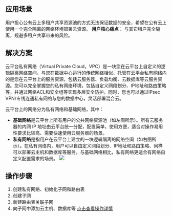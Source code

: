 ## 应用场景
用户担心公有云上多租户共享资源池的方式无法保证数据的安全，希望在公有云上使用一个完全隔离的网络环境部署云资源。
**用户核心痛点**：
与其它租户完全隔离，规避多租户共享带来的风险。

## 解决方案
云平台私有网络（Virtual Private Cloud，VPC）是一块您在云平台上自定义的逻辑隔离网络空间，与您在数据中心运行的传统网络相似，托管在云平台私有网络内的是您在云平台上的服务资源，包括云服务器、负载均衡、云数据库等云服务资源。您可以完全掌握您的私有网络环境，包括自定义网段划分、IP地址和路由策略等，并通过网络ACL和安全组等实现多层安全防护。同时，您也可以通过IPsec VPN/专线连通私有网络与您的数据中心，灵活部署混合云。

云平台上的网络分为私有网络和基础网络，其中：
- **基础网络**是云平台上所有用户的公共网络资源池（如左图所示）。所有云服务器的内网 IP 地址由云平台统一分配，配置简单，使用方便，适合对操作易用性要求比较高、需要快速使用云服务器的场景。
- **私有网络**是指用户在云平台上建立的一块逻辑隔离的网络空间（如右图所示）。在私有网络内，用户可以自由定义网段划分、IP地址和路由策略、同样可以部署云主机和数据库等服务。与基础网络相比，私有网络更适合有网络自定义配置需求的场景。
![](https://mccdn.qcloud.com/static/img/f1c113751199560fb87bc002b4bf0207/image.png)

## 操作步骤
1) 创建私有网络、初始化子网和路由表
2) 创建子网
3) 新建路由表关联子网
4) 向子网中添加云主机、数据库等
[点击查看操作详情](http://tce.fsphere.cn/document/product/215/8119)
